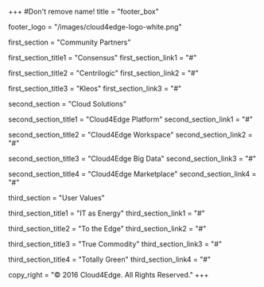 +++
#Don't remove name!
title = "footer_box"

footer_logo = "/images/cloud4edge-logo-white.png"

first_section = "Community Partners"

first_section_title1 = "Consensus"
first_section_link1 = "#"

first_section_title2 = "Centrilogic"
first_section_link2 = "#"

first_section_title3 = "Kleos"
first_section_link3 = "#"



second_section = "Cloud Solutions"

second_section_title1 = "Cloud4Edge Platform"
second_section_link1 = "#"

second_section_title2 = "Cloud4Edge Workspace"
second_section_link2 = "#"

second_section_title3 = "Cloud4Edge Big Data"
second_section_link3 = "#"

second_section_title4 = "Cloud4Edge Marketplace"
second_section_link4 = "#"


third_section = "User Values"

third_section_title1 = "IT as Energy"
third_section_link1 = "#"

third_section_title2 = "To the Edge"
third_section_link2 = "#"

third_section_title3 = "True Commodity"
third_section_link3 = "#"

third_section_title4 = "Totally Green"
third_section_link4 = "#"


copy_right = "© 2016 Cloud4Edge. All Rights Reserved."
+++